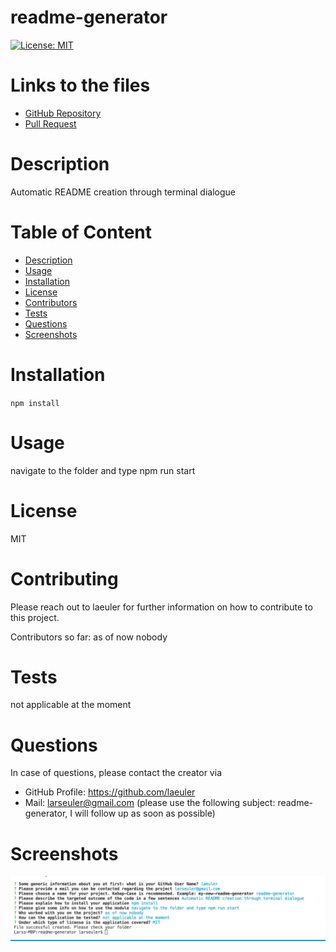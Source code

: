 # readme-generator

[![License: MIT](https://img.shields.io/badge/License-MIT-green.svg)](https://opensource.org/licenses/MIT)

# Links to the files

- [GitHub Repository](https://github.com/laeuler/readme-generator)
- [Pull Request](https://laeuler.github.io/Homework06WeatherDashboard)

# Description

Automatic README creation through terminal dialogue

# Table of Content

- [Description](#Description)
- [Usage](#Usage)
- [Installation](#Installation)
- [License](#License)
- [Contributors](#Contributors)
- [Tests](#Tests)
- [Questions](#Questions)
- [Screenshots](#Screenshots)

# Installation

`npm install`

# Usage

navigate to the folder and type npm run start

# License

MIT

# Contributing

Please reach out to laeuler for further information on how to contribute to this project.

Contributors so far:
as of now nobody

# Tests

not applicable at the moment

# Questions

In case of questions, please contact the creator via

- GitHub Profile: https://github.com/laeuler
- Mail: larseuler@gmail.com (please use the following subject: readme-generator, I will follow up as soon as possible)

# Screenshots

![Terminal Dialogue](./screenshots/terminal.png)
